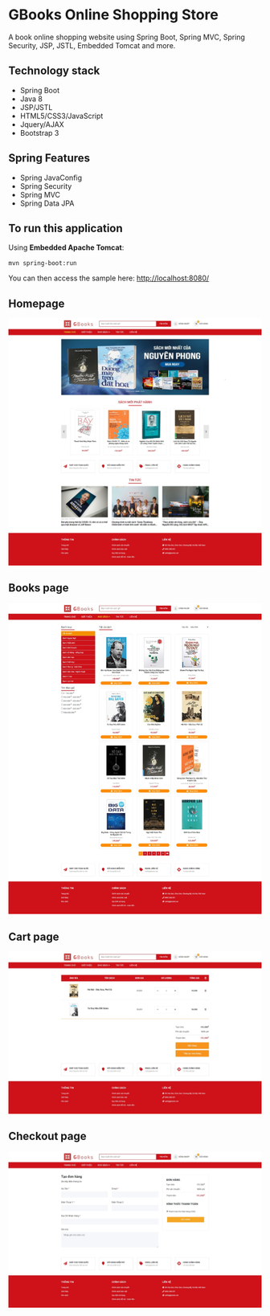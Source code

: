 GBooks Online Shopping Store
===================

A book online shopping website using Spring Boot, Spring MVC, Spring Security, JSP, JSTL, Embedded Tomcat and more.

## Technology stack

 - Spring Boot
 - Java 8
 - JSP/JSTL
 - HTML5/CSS3/JavaScript
 - Jquery/AJAX
 - Bootstrap 3

## Spring Features

 - Spring JavaConfig
 - Spring Security
 - Spring MVC
 - Spring Data JPA

## To run this application

Using __Embedded Apache Tomcat__:

	mvn spring-boot:run

You can then access the sample here: [http://localhost:8080/](http://localhost:8080/)

## Homepage

![HOMEPAGE](webimages/homepage.jpeg)

## Books page

![Bookspagee](webimages/khosach.jpeg)

## Cart page

![Cartpage](webimages/cart.jpeg)

## Checkout page

![Checkout](webimages/checkout.jpeg)
